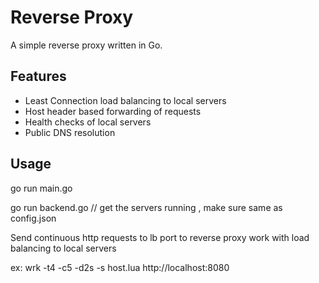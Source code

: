 # Reverse Proxy
A simple reverse proxy written in Go.

## Features
- Least Connection load balancing to local servers
- Host header based forwarding of requests
- Health checks of local servers
- Public DNS resolution 

## Usage
go run main.go

go run backend.go <port number>  // get the servers running , make sure same as config.json

Send continuous http requests to lb port to reverse proxy work with load balancing to local servers 

ex: wrk -t4 -c5 -d2s -s host.lua http://localhost:8080
